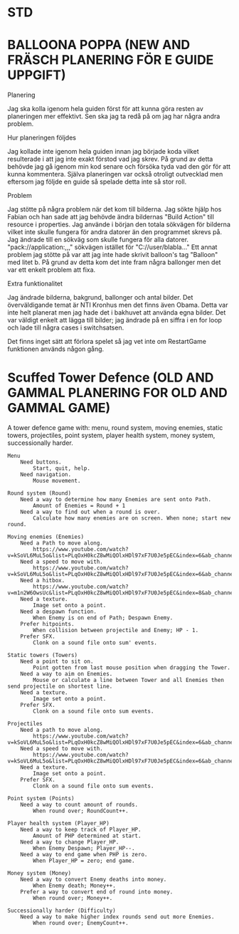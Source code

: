 # STD
# BALLOONA POPPA (NEW AND FRÄSCH PLANERING FÖR E GUIDE UPPGIFT)

Planering

Jag ska kolla igenom hela guiden först för att kunna göra resten av planeringen mer effektivt. Sen ska jag ta redå på om jag har några andra problem.

Hur planeringen följdes

Jag kollade inte igenom hela guiden innan jag började koda vilket resulterade i att jag inte exakt förstod vad jag skrev. På grund av detta behövde jag gå igenom min kod senare och försöka tyda vad den gör för att kunna kommentera. Själva planeringen var också otroligt outvecklad men eftersom jag följde en guide så spelade detta inte så stor roll.

Problem

Jag stötte på några problem när det kom till bilderna. Jag sökte hjälp hos Fabian och han sade att jag behövde ändra bildernas "Build Action" till resource i properties. Jag använde i början den totala sökvägen för bilderna vilket inte skulle fungera för andra datorer än den programmet skrevs på. Jag ändrade till en sökväg som skulle fungera för alla datorer. "pack://application:,,," sökvägen istället för "C://user/blabla..." Ett annat problem jag stötte på var att jag inte hade skrivit balloon's tag "Balloon" med litet b. På grund av detta kom det inte fram några ballonger men det var ett enkelt problem att fixa. 

Extra funktionalitet

Jag ändrade bilderna, bakgrund, ballonger och antal bilder. Det överväldigande temat är NTI Kronhus men det finns även Obama. Detta var inte helt planerat men jag hade det i bakhuvet att använda egna bilder. Det var väldigt enkelt att lägga till bilder; jag ändrade på en siffra i en for loop och lade till några cases i switchsatsen. 

Det finns inget sätt att förlora spelet så jag vet inte om RestartGame funktionen används någon gång.

# Scuffed Tower Defence (OLD AND GAMMAL PLANERING FOR OLD AND GAMMAL GAME)

A tower defence game with: menu, round system, moving enemies, static towers, projectiles, point system, player health system, money system, successionally harder.

    Menu
        Need buttons.
            Start, quit, help.
        Need navigation.
            Mouse movement.

    Round system (Round)
        Need a way to determine how many Enemies are sent onto Path.
            Amount of Enemies = Round + 1
        Need a way to find out when a round is over.
            Calculate how many enemies are on screen. When none; start new round.

    Moving enemies (Enemies)
        Need a Path to move along.
            https://www.youtube.com/watch?v=kSoVL6MuL5o&list=PLqOxH0kcZ8wMiQOlxHDl97xF7U0Je5pEC&index=6&ab_channel=MooICT
        Need a speed to move with.
            https://www.youtube.com/watch?v=kSoVL6MuL5o&list=PLqOxH0kcZ8wMiQOlxHDl97xF7U0Je5pEC&index=6&ab_channel=MooICT
        Need a hitbox.
            https://www.youtube.com/watch?v=m1n2W6OwsUc&list=PLqOxH0kcZ8wMiQOlxHDl97xF7U0Je5pEC&index=8&ab_channel=MooICT
        Need a texture.
            Image set onto a point.
        Need a despawn function.
            When Enemy is on end of Path; Despawn Enemy.
        Prefer hitpoints.
            When collision between projectile and Enemy; HP - 1.
        Prefer SFX.
            Clonk on a sound file onto sum' events.

    Static towers (Towers)
        Need a point to sit on.
            Point gotten from last mouse position when dragging the Tower.
        Need a way to aim on Enemies.
            Mouse or calculate a line between Tower and all Enemies then send projectile on shortest line.
        Need a texture.
            Image set onto a point.
        Prefer SFX.
            Clonk on a sound file onto sum events.

    Projectiles
        Need a path to move along.
            https://www.youtube.com/watch?v=kSoVL6MuL5o&list=PLqOxH0kcZ8wMiQOlxHDl97xF7U0Je5pEC&index=6&ab_channel=MooICT
        Need a speed to move with.
            https://www.youtube.com/watch?v=kSoVL6MuL5o&list=PLqOxH0kcZ8wMiQOlxHDl97xF7U0Je5pEC&index=6&ab_channel=MooICT
        Need a texture.
            Image set onto a point.
        Prefer SFX.
            Clonk on a sound file onto sum events.

    Point system (Points)
        Need a way to count amount of rounds.
            When round over; RoundCount++.

    Player health system (Player_HP)
        Need a way to keep track of Player_HP.
            Amount of PHP determined at start.
        Need a way to change Player_HP.
            When Enemy Despawn; Player_HP--.
        Need a way to end game when PHP is zero.
            When Player_HP = zero; end game.

    Money system (Money)
        Need a way to convert Enemy deaths into money.
            When Enemy death; Money++.
        Prefer a way to convert end of round into money.
            When round over; Money++.

    Successionally harder (Difficulty)
        Need a way to make higher index rounds send out more Enemies.
            When round over; EnemyCount++.

